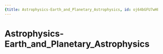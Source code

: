 ```yaml
---
{title: Astrophysics-Earth_and_Planetary_Astrophysics, id: oj64bGFU7wHERlzKmHn10, created: 1647283457944, updated: 1647283457944}
---
```

# Astrophysics-Earth_and_Planetary_Astrophysics

